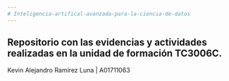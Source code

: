 ```yaml
---
# Inteligencia-artifical-avanzada-para-la-ciencia-de-datos
---
```

## Repositorio con las evidencias y actividades realizadas en la unidad de formación TC3006C.
Kevin Alejandro Ramírez Luna | A01711063
